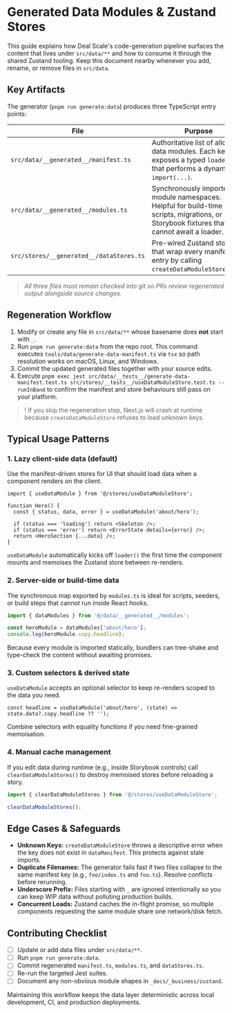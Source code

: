 # Generated Data Modules & Zustand Stores

This guide explains how Deal Scale's code-generation pipeline surfaces the content that lives under `src/data/**` and how to consume it through the shared Zustand tooling. Keep this document nearby whenever you add, rename, or remove files in `src/data`.

## Key Artifacts

The generator (`pnpm run generate:data`) produces three TypeScript entry points:

| File | Purpose |
| --- | --- |
| `src/data/__generated__/manifest.ts` | Authoritative list of allowed data modules. Each key exposes a typed `loader()` that performs a dynamic `import(...)`. |
| `src/data/__generated__/modules.ts` | Synchronously imported module namespaces. Helpful for build-time scripts, migrations, or Storybook fixtures that cannot await a loader. |
| `src/stores/__generated__/dataStores.ts` | Pre-wired Zustand stores that wrap every manifest entry by calling `createDataModuleStore(key)`. |

> *All three files must remain checked into git so PRs review regenerated output alongside source changes.*

## Regeneration Workflow

1. Modify or create any file in `src/data/**` whose basename does **not** start with `_`.
2. Run `pnpm run generate:data` from the repo root. This command executes `tools/data/generate-data-manifest.ts` via `tsx` so path resolution works on macOS, Linux, and Windows.
3. Commit the updated generated files together with your source edits.
4. Execute `pnpm exec jest src/data/__tests__/generate-data-manifest.test.ts src/stores/__tests__/useDataModuleStore.test.ts --runInBand` to confirm the manifest and store behaviours still pass on your platform.

> ! If you skip the regeneration step, Next.js will crash at runtime because `createDataModuleStore` refuses to load unknown keys.

## Typical Usage Patterns

### 1. Lazy client-side data (default)
Use the manifest-driven stores for UI that should load data when a component renders on the client.

```tsx
import { useDataModule } from '@/stores/useDataModuleStore';

function Hero() {
  const { status, data, error } = useDataModule('about/hero');

  if (status === 'loading') return <Skeleton />;
  if (status === 'error') return <ErrorState details={error} />;
  return <HeroSection {...data} />;
}
```

`useDataModule` automatically kicks off `loader()` the first time the component mounts and memoises the Zustand store between re-renders.

### 2. Server-side or build-time data
The synchronous map exported by `modules.ts` is ideal for scripts, seeders, or build steps that cannot run inside React hooks.

```ts
import { dataModules } from '@/data/__generated__/modules';

const heroModule = dataModules['about/hero'];
console.log(heroModule.copy.headline);
```

Because every module is imported statically, bundlers can tree-shake and type-check the content without awaiting promises.

### 3. Custom selectors & derived state
`useDataModule` accepts an optional selector to keep re-renders scoped to the data you need.

```tsx
const headline = useDataModule('about/hero', (state) => state.data?.copy.headline ?? '');
```

Combine selectors with equality functions if you need fine-grained memoisation.

### 4. Manual cache management
If you edit data during runtime (e.g., inside Storybook controls) call `clearDataModuleStores()` to destroy memoised stores before reloading a story.

```ts
import { clearDataModuleStores } from '@/stores/useDataModuleStore';

clearDataModuleStores();
```

## Edge Cases & Safeguards

- **Unknown Keys:** `createDataModuleStore` throws a descriptive error when the key does not exist in `dataManifest`. This protects against stale imports.
- **Duplicate Filenames:** The generator fails fast if two files collapse to the same manifest key (e.g., `foo/index.ts` and `foo.ts`). Resolve conflicts before rerunning.
- **Underscore Prefix:** Files starting with `_` are ignored intentionally so you can keep WIP data without polluting production builds.
- **Concurrent Loads:** Zustand caches the in-flight promise, so multiple components requesting the same module share one network/disk fetch.

## Contributing Checklist

- [ ] Update or add data files under `src/data/**`.
- [ ] Run `pnpm run generate:data`.
- [ ] Commit regenerated `manifest.ts`, `modules.ts`, and `dataStores.ts`.
- [ ] Re-run the targeted Jest suites.
- [ ] Document any non-obvious module shapes in `_docs/_business/zustand`.

Maintaining this workflow keeps the data layer deterministic across local development, CI, and production deployments.
